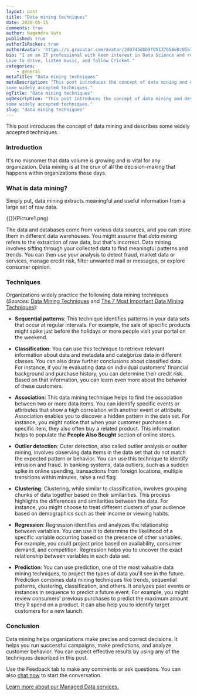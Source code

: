```yaml
---
layout: post
title: "Data mining techniques"
date: 2020-05-15
comments: true
author: Nagendra Vats
published: true
authorIsRacker: true
authorAvatar: 'https://s.gravatar.com/avatar/2d0745dbb9f09137658e8c05b7fec824'
bio: "I am an IT professional with keen interest in Data Science and reporting.
Love to drive, listen music, and follow Cricket."
categories:
    - general
metaTitle: "Data mining techniques"
metaDescription: "This post introduces the concept of data mining and describes
some widely accepted techniques."
ogTitle: "Data mining techniques"
ogDescription: "This post introduces the concept of data mining and describes
some widely accepted techniques."
slug: "data mining techniques" 
---
```

This post introduces the concept of data mining and describes some widely
accepted techniques.

<!--more-->

### Introduction

It's no misnomer that data volume is growing and is vital for any organization.
Data mining is at the crux of all the decision-making that happens within
organizations these days.

### What is data mining?

Simply put, data mining extracts meaningful and useful information from a large
set of raw data.

{{<image src="" title="" alt="">}}(Picture1.png)

The data and databases come from various data sources, and you can store them
in different data warehouses. You might assume that *data mining* refers to the
extraction of raw data, but that's incorrect. Data mining involves sifting
through your collected data to find meaningful patterns and trends. You can
then use your analysis to detect fraud, market data or services, manage
credit risk, filter unwanted mail or messages, or explore consumer opinion.

### Techniques

Organizations widely practice the following data mining techniques (*Sources*:
[Data Mining Techniques](https://www.guru99.com/data-mining-tutorial.html) and
[The 7 Most Important Data Mining Techniques](https://www.datasciencecentral.com/profiles/blogs/the-7-most-important-data-mining-techniques)):

- **Sequential patterns**: This technique identifies patterns in your data sets
  that occur at regular intervals. For example, the sale of specific products
  might spike just before the holidays or more people visit your portal on the
  weekend.

- **Classification**: You can use this technique to retrieve relevant information
  about data and metadata and categorize data in different classes. You can also
  draw further conclusions about classified data. For instance, if you're
  evaluating data on individual customers' financial background and purchase
  history, you can determine their credit risk. Based on that information, you
  can learn even more about the behavior of these customers.

- **Association**: This data mining technique helps to find the association
  between two or more data items. You can identify specific events or attributes
  that show a high correlation with another event or attribute. Association
  enables you to discover a hidden pattern in the data set. For instance, you
  might notice that when your customer purchases a specific item, they also
  often buy a related product. This information helps to populate the
  **People Also Bought** section of online stores.

- **Outlier detection**: Outer detection, also called outlier analysis or outlier
  mining, involves observing data items in the data set that do not match the
  expected pattern or behavior. You can use this technique to identify intrusion
  and fraud. In banking systems, data outliers, such as a sudden spike in online
  spending, transactions from foreign locations, multiple transitions within
  minutes, raise a red flag.

- **Clustering**: Clustering, while similar to classification, involves grouping
  chunks of data together based on their similarities. This process highlights
  the differences and similarities between the data. For instance, you might
  choose to treat different clusters of your audience based on demographics such
  as their income or viewing habits.

- **Regression**: Regression identifies and analyzes the relationship between
variables. You can use it to determine the likelihood of a specific variable
occurring based on the presence of other variables. For example, you could project
price based on availability, consumer demand, and competition. Regression helps
you to uncover the exact relationship between variables in each data set.

- **Prediction**: You can use prediction, one of the most valuable data mining
techniques, to project the types of data you'll see in the future. Prediction
combines data mining techniques like trends, sequential patterns,
clustering, classification, and others. It analyzes past events or instances in
sequence to predict a future event. For example, you might review consumers'
previous purchases to predict the maximum amount they'll spend on a product. It
can also help you to identify target customers for a new launch.

### Conclusion

Data mining helps organizations make precise and correct decisions. It helps you
run successful campaigns, make predictions, and analyze customer behavior.
You can expect effective results by using any of the techniques described in
this post.

Use the Feedback tab to make any comments or ask questions. You can also
[chat now](https://www.rackspace.com/#chat) to start the conversation.

<a class="cta red" id="cta" href="https://www.rackspace.com/data/big-data">Learn more about our Managed Data services.</a>

